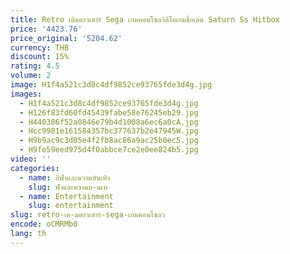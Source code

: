 ```yaml
---
title: Retro เดิมดาวเสาร์ Sega เกมคอนโซลวิดีโอเกมชื่อเล่น Saturn Ss Hitbox
price: '4423.76'
price_original: '5204.62'
currency: THB
discount: 15%
rating: 4.5
volume: 2
image: H1f4a521c3d8c4df9852ce93765fde3d4g.jpg
images:
  - H1f4a521c3d8c4df9852ce93765fde3d4g.jpg
  - H126f83fd60fd45439fabe58e76245eb29.jpg
  - H440386f52a0846e79b4d1008a6ec6a0cA.jpg
  - Hcc9981e161584357bc377637b2e47945W.jpg
  - H9b9ac9c3d05e4f2fb8ac86a9ac25b0ec5.jpg
  - H9fe59eed975d4f0abbce7ce2e0ee824b5.jpg
video: ''
categories:
  - name: กีฬาและความบันเทิง
    slug: ฬาและความบ-นเท
  - name: Entertainment
    slug: entertainment
slug: retro-เด-มดาวเสาร-sega-เกมคอนโซลว
encode: oCMRMb0
lang: th
---
```

  